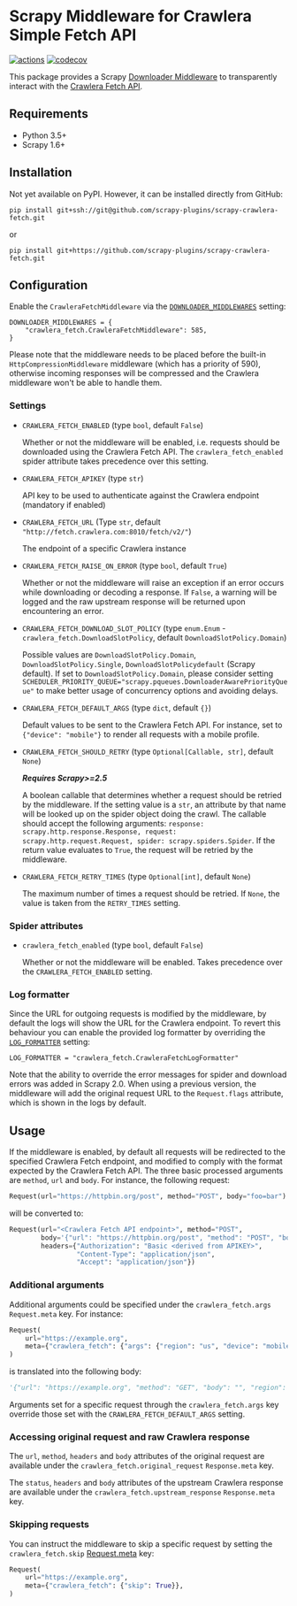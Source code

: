 # Scrapy Middleware for Crawlera Simple Fetch API
[![actions](https://github.com/scrapy-plugins/scrapy-crawlera-fetch/workflows/Build/badge.svg)](https://github.com/scrapy-plugins/scrapy-crawlera-fetch/actions)
[![codecov](https://codecov.io/gh/scrapy-plugins/scrapy-crawlera-fetch/branch/master/graph/badge.svg)](https://codecov.io/gh/scrapy-plugins/scrapy-crawlera-fetch)

This package provides a Scrapy
[Downloader Middleware](https://docs.scrapy.org/en/latest/topics/downloader-middleware.html)
to transparently interact with the
[Crawlera Fetch API](https://doc.scrapinghub.com/crawlera-fetch-api.html).


## Requirements

* Python 3.5+
* Scrapy 1.6+


## Installation

Not yet available on PyPI. However, it can be installed directly from GitHub:

`pip install git+ssh://git@github.com/scrapy-plugins/scrapy-crawlera-fetch.git`

or

`pip install git+https://github.com/scrapy-plugins/scrapy-crawlera-fetch.git`


## Configuration

Enable the `CrawleraFetchMiddleware` via the
[`DOWNLOADER_MIDDLEWARES`](https://docs.scrapy.org/en/latest/topics/settings.html#downloader-middlewares)
setting:

```
DOWNLOADER_MIDDLEWARES = {
    "crawlera_fetch.CrawleraFetchMiddleware": 585,
}
```

Please note that the middleware needs to be placed before the built-in `HttpCompressionMiddleware`
middleware (which has a priority of 590), otherwise incoming responses will be compressed and the
Crawlera middleware won't be able to handle them.

### Settings

* `CRAWLERA_FETCH_ENABLED` (type `bool`, default `False`)

    Whether or not the middleware will be enabled, i.e. requests should be downloaded using
    the Crawlera Fetch API. The `crawlera_fetch_enabled` spider attribute takes precedence
    over this setting.

* `CRAWLERA_FETCH_APIKEY` (type `str`)

    API key to be used to authenticate against the Crawlera endpoint (mandatory if enabled)

* `CRAWLERA_FETCH_URL` (Type `str`, default `"http://fetch.crawlera.com:8010/fetch/v2/"`)

    The endpoint of a specific Crawlera instance

* `CRAWLERA_FETCH_RAISE_ON_ERROR` (type `bool`, default `True`)

    Whether or not the middleware will raise an exception if an error occurs while downloading
    or decoding a response. If `False`, a warning will be logged and the raw upstream response
    will be returned upon encountering an error.

* `CRAWLERA_FETCH_DOWNLOAD_SLOT_POLICY` (type `enum.Enum` - `crawlera_fetch.DownloadSlotPolicy`,
    default `DownloadSlotPolicy.Domain`)

    Possible values are `DownloadSlotPolicy.Domain`, `DownloadSlotPolicy.Single`,
    `DownloadSlotPolicydefault` (Scrapy default). If set to `DownloadSlotPolicy.Domain`, please
    consider setting `SCHEDULER_PRIORITY_QUEUE="scrapy.pqueues.DownloaderAwarePriorityQueue"` to
    make better usage of concurrency options and avoiding delays.

* `CRAWLERA_FETCH_DEFAULT_ARGS` (type `dict`, default `{}`)

    Default values to be sent to the Crawlera Fetch API. For instance, set to `{"device": "mobile"}`
    to render all requests with a mobile profile.

* `CRAWLERA_FETCH_SHOULD_RETRY` (type `Optional[Callable, str]`, default `None`)

    **_Requires Scrapy>=2.5_**

    A boolean callable that determines whether a request should be retried by the middleware.
    If the setting value is a `str`, an attribute by that name will be looked up on the spider
    object doing the crawl. The callable should accept the following arguments:
    `response: scrapy.http.response.Response, request: scrapy.http.request.Request, spider: scrapy.spiders.Spider`.
    If the return value evaluates to `True`, the request will be retried by the middleware.

* `CRAWLERA_FETCH_RETRY_TIMES` (type `Optional[int]`, default `None`)

    The maximum number of times a request should be retried.
    If `None`, the value is taken from the `RETRY_TIMES` setting.

### Spider attributes

* `crawlera_fetch_enabled` (type `bool`, default `False`)

    Whether or not the middleware will be enabled.
    Takes precedence over the `CRAWLERA_FETCH_ENABLED` setting.

### Log formatter

Since the URL for outgoing requests is modified by the middleware, by default the logs will show
the URL for the Crawlera endpoint. To revert this behaviour you can enable the provided
log formatter by overriding the [`LOG_FORMATTER`](https://docs.scrapy.org/en/latest/topics/settings.html#log-formatter)
setting:

```
LOG_FORMATTER = "crawlera_fetch.CrawleraFetchLogFormatter"
```

Note that the ability to override the error messages for spider and download errors was added
in Scrapy 2.0. When using a previous version, the middleware will add the original request URL
to the `Request.flags` attribute, which is shown in the logs by default.


## Usage

If the middleware is enabled, by default all requests will be redirected to the specified
Crawlera Fetch endpoint, and modified to comply with the format expected by the Crawlera Fetch API.
The three basic processed arguments are `method`, `url` and `body`.
For instance, the following request:

```python
Request(url="https://httpbin.org/post", method="POST", body="foo=bar")
```

will be converted to:

```python
Request(url="<Crawlera Fetch API endpoint>", method="POST",
        body='{"url": "https://httpbin.org/post", "method": "POST", "body": "foo=bar"}',
        headers={"Authorization": "Basic <derived from APIKEY>",
                 "Content-Type": "application/json",
                 "Accept": "application/json"})
```

### Additional arguments

Additional arguments could be specified under the `crawlera_fetch.args` `Request.meta` key. For instance:

```python
Request(
    url="https://example.org",
    meta={"crawlera_fetch": {"args": {"region": "us", "device": "mobile"}}},
)
```

is translated into the following body:

```python
'{"url": "https://example.org", "method": "GET", "body": "", "region": "us", "device": "mobile"}'
```

Arguments set for a specific request through the `crawlera_fetch.args` key override those
set with the `CRAWLERA_FETCH_DEFAULT_ARGS` setting.

### Accessing original request and raw Crawlera response

The `url`, `method`, `headers` and `body` attributes of the original request are available under
the `crawlera_fetch.original_request` `Response.meta` key.

The `status`, `headers` and `body` attributes of the upstream Crawlera response are available under
the `crawlera_fetch.upstream_response` `Response.meta` key.

### Skipping requests

You can instruct the middleware to skip a specific request by setting the `crawlera_fetch.skip`
[Request.meta](https://docs.scrapy.org/en/latest/topics/request-response.html#scrapy.http.Request.meta)
key:

```python
Request(
    url="https://example.org",
    meta={"crawlera_fetch": {"skip": True}},
)
```
